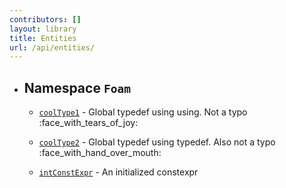 ```yaml
---
contributors: []
layout: library
title: Entities
url: /api/entities/
---
```




  - ## Namespace `Foam`
    
      - [`coolType1`](/api/doc_lib1__sample#standardese-foam__cooltype1) - Global typedef using using. Not a typo :face\_with\_tears\_of\_joy:
    
      - [`coolType2`](/api/doc_lib1__sample#standardese-foam__cooltype2) - Global typedef using typedef. Also not a typo :face\_with\_hand\_over\_mouth:
    
      - [`intConstExpr`](/api/doc_lib1__sample#standardese-foam__intconstexpr) - An initialized constexpr